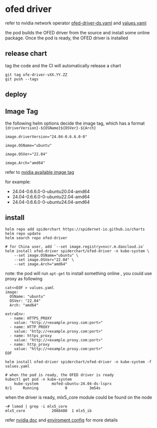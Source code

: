 # ofed driver

refer to nvidia network operator [ofed-driver-ds.yaml](https://github.com/Mellanox/network-operator/blob/master/manifests/state-ofed-driver/0050_ofed-driver-ds.yaml)
and [values.yaml](https://github.com/Mellanox/network-operator/blob/master/deployment/network-operator/values.yaml#L196)

the pod builds the OFED driver from the source and install some online package. Once the pod is ready, the OFED driver is installed

## release chart

tag the code and the CI will automatically release a chart

```shell
git tag ofe-driver-vXX.YY.ZZ 
git push --tags
```

## deploy 

## Image Tag

the following helm options decide the image tag, which has a format `{driverVersion}-${OSName}${OSVer}-${Arch}`

`image.driverVersion="24.04-0.6.6.0-0"`

`image.OSName="ubuntu"`

`image.OSVer="22.04"`

`image.Arch="amd64"`

refer to [nvidia available image tag](https://catalog.ngc.nvidia.com/orgs/nvidia/teams/mellanox/containers/doca-driver/tags)

for example:
- 24.04-0.6.6.0-0-ubuntu20.04-amd64
- 24.04-0.6.6.0-0-ubuntu22.04-amd64
- 24.04-0.6.6.0-0-ubuntu24.04-amd64

## install

```shell
helm repo add spiderchart https://spidernet-io.github.io/charts
helm repo update
helm search repo ofed-driver

# for China user, add `--set image.registry=nvcr.m.daocloud.io`
helm install ofed-driver spiderchart/ofed-driver -n kube-system \
    --set image.OSName="ubuntu" \
    --set image.OSVer="22.04" \
    --set image.Arch="amd64"
```

note: the pod will run `apt-get` to install something online , you could use proxy as following

```shell
cat<<EOF > values.yaml
image:
  OSName: "ubuntu"
  OSVer: "22.04"
  Arch: "amd64"

extraEnv:
  - name: HTTPS_PROXY 
    value: "http://<example.proxy.com:port>"
  - name: HTTP_PROXY
    value: "http://<example.proxy.com:port>"
  - name: https_proxy
    value: "http://<example.proxy.com:port>"
  - name: http_proxy
    value: "http://<example.proxy.com:port>"
EOF

helm install ofed-driver spiderchart/ofed-driver -n kube-system -f values.yaml

# when the pod is ready, the OFED driver is ready
kubectl get pod -n kube-system 
    kube-system      mofed-ubuntu-24.04-ds-lsprx                                       0/1     Running            0          3m54s

```

when the driver is ready, mlx5_core module could be found on the node
```shell
~# lsmod | grep -i mlx5_core
mlx5_core            2068480  1 mlx5_ib
```

refer [nvidia doc](https://docs.nvidia.com/networking/display/kubernetes2370/network+operator#src-132465565_NetworkOperator-NetworkOperatorDeploymentinAir-gappedEnvironment) and [enviroment config](https://github.com/Mellanox/network-operator/blob/master/docs/mofed-container-env-vars.md) for more details 

